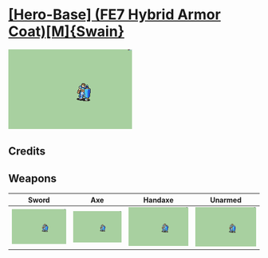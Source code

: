 # [\[Hero-Base\] \(FE7 Hybrid Armor Coat\)\[M\]{Swain}](../%5BHero-Base%5D%20(FE7%20Hybrid%20Armor%20Coat)%5BM%5D%7BSwain%7D)

<img src="./1.%20Sword/Sword_000.png" alt="[Hero-Base] (FE7 Hybrid Armor Coat)[M]{Swain} standing" />

## Credits



## Weapons


|Sword |Axe |Handaxe |Unarmed |
|  :---: | :---: | :---: | :---: |
| <img alt="Sword animation" src="./1.%20Sword/Sword.gif" /> | <img alt="Axe animation" src="./3.%20Axe/Axe.gif" /> | <img alt="Handaxe animation" src="./4.%20Handaxe/Handaxe.gif" /> | <img alt="Unarmed animation" src="./8.%20Unarmed/Unarmed.gif" /> |
